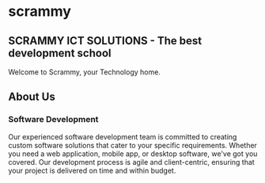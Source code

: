 # scrammy
## SCRAMMY ICT SOLUTIONS - The best development school
Welcome to Scrammy, your Technology home.

## About Us

### Software Development

Our experienced software development team is committed to creating custom software solutions that cater to your specific requirements. Whether you need a web application, mobile app, or desktop software, we've got you covered. Our development process is agile and client-centric, ensuring that your project is delivered on time and within budget.



